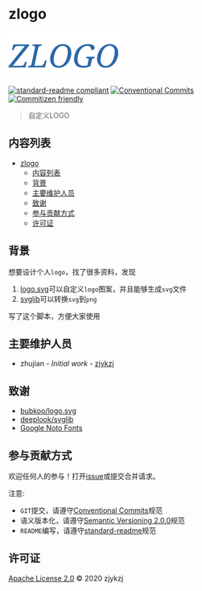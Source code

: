 # zlogo

![](./imgs/zlogo.png)

[![standard-readme compliant](https://img.shields.io/badge/standard--readme-OK-green.svg?style=flat-square)](https://github.com/RichardLitt/standard-readme) [![Conventional Commits](https://img.shields.io/badge/Conventional%20Commits-1.0.0-yellow.svg)](https://conventionalcommits.org) [![Commitizen friendly](https://img.shields.io/badge/commitizen-friendly-brightgreen.svg)](http://commitizen.github.io/cz-cli/)

> 自定义LOGO

## 内容列表

- [zlogo](#zlogo)
  - [内容列表](#内容列表)
  - [背景](#背景)
  - [主要维护人员](#主要维护人员)
  - [致谢](#致谢)
  - [参与贡献方式](#参与贡献方式)
  - [许可证](#许可证)

## 背景

想要设计个人`logo`，找了很多资料，发现

1. [logo.svg](https://github.com/bubkoo/logo.svg)可以自定义`logo`图案，并且能够生成`svg`文件
2. [svglib](https://github.com/deeplook/svglib)可以转换`svg`到`png`
  
写了这个脚本，方便大家使用

## 主要维护人员

* zhujian - *Initial work* - [zjykzj](https://github.com/zjykzj)

## 致谢

* [bubkoo/logo.svg](https://github.com/bubkoo/logo.svg)
* [deeplook/svglib](https://github.com/deeplook/svglib)
* [Google Noto Fonts](https://www.google.com/get/noto/)

## 参与贡献方式

欢迎任何人的参与！打开[issue](https://gitee.com/zjykzj/zlogo/issues)或提交合并请求。

注意:

* `GIT`提交，请遵守[Conventional Commits](https://www.conventionalcommits.org/en/v1.0.0-beta.4/)规范
* 语义版本化，请遵守[Semantic Versioning 2.0.0](https://semver.org)规范
* `README`编写，请遵守[standard-readme](https://github.com/RichardLitt/standard-readme)规范

## 许可证

[Apache License 2.0](LICENSE) © 2020 zjykzj